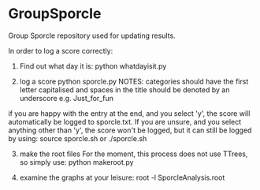 # GroupSporcle
Group Sporcle repository used for updating results.

In order to log a score correctly:
1) Find out what day it is:
python whatdayisit.py

2) log a score
python sporcle.py
NOTES: categories should have the first letter capitalised and spaces in the title should be denoted by an underscore e.g. Just_for_fun

if you are happy with the entry at the end, and you select 'y', the score will automatically be logged to sporcle.txt.
If you are unsure, and you select anything other than 'y', the score won't be logged, but it can still be logged by using:
source sporcle.sh
or
./sporcle.sh

3) make the root files
For the moment, this process does not use TTrees, so simply use:
python makeroot.py

4) examine the graphs at your leisure:
root -l SporcleAnalysis.root